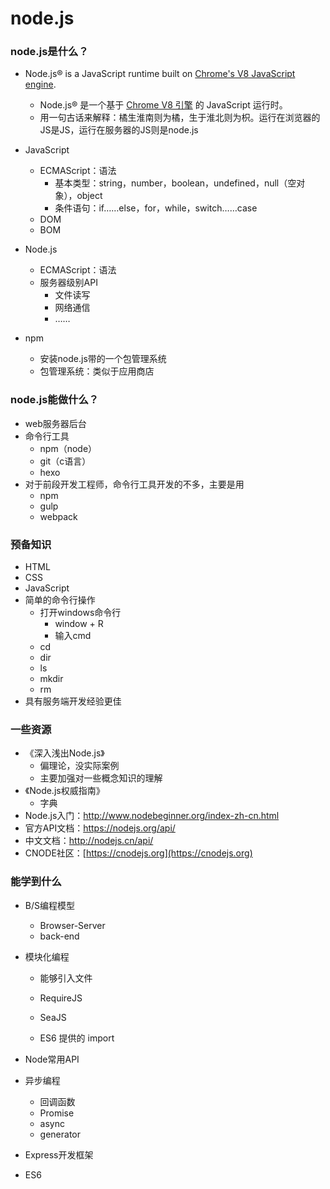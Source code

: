 # node.js

### node.js是什么？

- Node.js® is a JavaScript runtime built on [Chrome's V8 JavaScript engine](https://v8.dev/).
  - Node.js® 是一个基于 [Chrome V8 引擎](https://v8.dev/) 的 JavaScript 运行时。
  - 用一句古话来解释：橘生淮南则为橘，生于淮北则为枳。运行在浏览器的JS是JS，运行在服务器的JS则是node.js
- JavaScript
  - ECMAScript：语法
    - 基本类型：string，number，boolean，undefined，null（空对象），object
    - 条件语句：if……else，for，while，switch……case
  - DOM
  - BOM
- Node.js
  - ECMAScript：语法
  - 服务器级别API
    - 文件读写
    - 网络通信
    - ……

- npm
  - 安装node.js带的一个包管理系统
  - 包管理系统：类似于应用商店

### node.js能做什么？

- web服务器后台
- 命令行工具
  - npm（node）
  - git（c语言）
  - hexo
- 对于前段开发工程师，命令行工具开发的不多，主要是用
  - npm
  - gulp
  - webpack

### 预备知识

- HTML
- CSS
- JavaScript
- 简单的命令行操作
  - 打开windows命令行
    - window + R
    - 输入cmd
  - cd
  - dir
  - ls
  - mkdir
  - rm
- 具有服务端开发经验更佳

### 一些资源

- 《深入浅出Node.js》
  - 偏理论，没实际案例
  - 主要加强对一些概念知识的理解
- 《Node.js权威指南》
  - 字典
- Node.js入门：http://www.nodebeginner.org/index-zh-cn.html
- 官方API文档：https://nodejs.org/api/
- 中文文档：http://nodejs.cn/api/
- CNODE社区：[https://cnodejs.org](https://cnodejs.org)

### 能学到什么

- B/S编程模型

  - Browser-Server
  - back-end

- 模块化编程

  - 能够引入文件

  - RequireJS

  - SeaJS

  - ES6 提供的 import

    

- Node常用API

- 异步编程

  - 回调函数
  - Promise
  - async
  - generator

- Express开发框架

- ES6